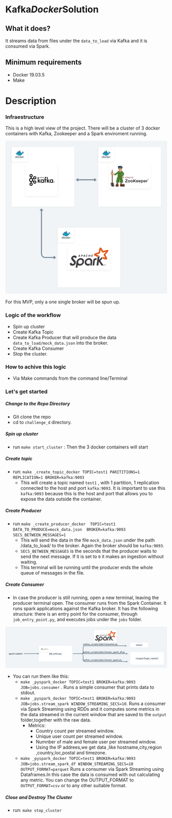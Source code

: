 Kafka*Docker*Solution
========================

## What it does?

It streams data from files under the `data_to_load` via Kafka and it is consumed via Spark.



## Minimum requirements

* Docker 19.03.5
* Make

# Description

### Infraestructure

This is a high level view of the project.
There will be a cluster of 3 docker containers with Kafka, Zookeeper and a Spark enviroment running.


![Alt text](diagram.png?raw=true "Optional Title")

For this MVP, only a one single broker will be spun up.

### Logic of the workflow

* Spin up cluster 
* Create Kafka Topic
* Create Kafka Producer that will produce the data `data_to_load/mock_data.json` into the broker.
* Create Kafka Consumer
* Stop the cluster.


### How to achive this logic

* Via Make commands from the command line/Terminal

### Let's get started

##### Change to the Repo Directory


* Git clone the repo 
* cd to `challenge_d` directory.

##### Spin up cluster 

* run `make start_cluster` : Then the 3 docker containers will start

##### Create topic
 
* run: `make _create_topic_docker TOPIC=test1 PARITITIONS=1 REPLICATION=1 BROKER=kafka:9093` 
  * This will create a topic named `test1` , with 1 partition, 1 replication connected to the host and port `kafka:9093`. It is important to use this `kafka:9093` because this is the host and port that allows you to expose the data outside the container.

##### Create Producer

* run `make _create_producer_docker	 TOPIC=test1 DATA_TO_PRODUCE=mock_data.json  BROKER=kafka:9093 SECS_BETWEEN_MESSAGES=1`
  * This will send the data in the file `mock_data.json` under the path /data_to_load/ to the broker. Again the broker should be `kafka:9093`.
  * `SECS_BETWEEN_MESSAGES` is the seconds that the producer waits to send the next message. If it is set to  `0` it makes an ingestion without waiting.
  * This terminal will be running until the producer ends the whole queue of messages in the file.

##### Create Consumer

* In case the producer is still running, open a new terminal, leaving the producer terminal open. The consumer runs from the Spark Container. It runs spark applications against the Kafka broker. It has the following structure: there is an entry point for the consumer, through `job_entry_point.py`, and executes jobs under the `jobs` folder.

![Alt text](diagram_spark.png?raw=true "Optional Title")

* You can run them like this:
  * `make _pyspark_docker TOPIC=test1 BROKER=kafka:9093 JOB=jobs.consumer` . Runs a simple consumer that prints data to stdout.
  * `make _pyspark_docker TOPIC=test1 BROKER=kafka:9093 JOB=jobs.stream_spark WINDOW_STREAMING_SECS=10`. Runs a consumer via Spark Streaming using RDDs and it computes some metrics in the data streamed in the current window that are saved to the `output` folder,together with the raw data.
    * Metrics:
      * Country count per streamed window.
      * Unique user count per streamed window.
      * Numnber of male and female user  per streamed window.
      * Using the IP addrees,we get data ,like hostname,city,region ,country,loc,postal and timezone.
  * `make _pyspark_docker TOPIC=test1 BROKER=kafka:9093 JOB=jobs.stream_spark_df WINDOW_STREAMING_SECS=10 OUTPUT_FORMAT=parquet` Runs a consumer via Spark Streaming using Dataframes.In this case the data is consumed with out calculating any metric. You can change the OUTPUT_FORMAT to `OUTPUT_FORMAT=csv` or to any other suitable format.

##### Close and Destroy The Cluster

* run: `make stop_cluster`
